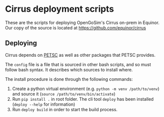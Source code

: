 Cirrus deployment scripts
=========================

These are the scripts for deploying OpenGoSim's Cirrus on-prem in Equinor. Our
copy of the source is located at https://github.com/equinor/cirrus

## Deploying

Cirrus depends on [PETSC](https://github.com/petsc/petsc) as well as other
packages that PETSC provides.

The `config` file is a file that is sourced in other bash scripts, and so must
follow bash syntax. It describes which sources to install where.

The install procedure is done through the following commands:
1. Create a python virtual environment (e.g. `python -m venv /path/to/venv`) and source it (`source /path/to/venv/bin/activate`)
2. Run `pip install .` in root folder. The cli tool `deploy` has been installed (`deploy --help` for information)
3. Run `deploy build` in order to start the build process.

